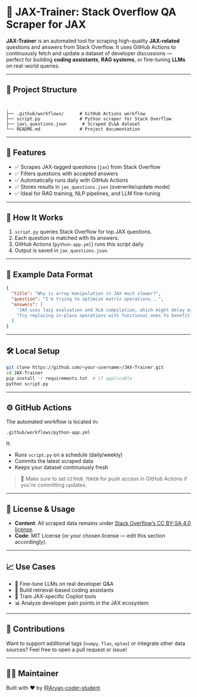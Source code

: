 # 🚀 JAX-Trainer: Stack Overflow QA Scraper for JAX

**JAX-Trainer** is an automated tool for scraping high-quality **JAX-related** questions and answers from Stack Overflow. It uses GitHub Actions to continuously fetch and update a dataset of developer discussions — perfect for building **coding assistants**, **RAG systems**, or fine-tuning **LLMs** on real-world queries.

---

## 📂 Project Structure

```

.
├── .github/workflows/      # GitHub Actions workflow
├── script.py               # Python scraper for Stack Overflow
├── jax\_questions.json      # Scraped Q\&A dataset
└── README.md               # Project documentation

````

---

## 🔧 Features

- ✅ Scrapes JAX-tagged questions (`jax`) from Stack Overflow
- ✅ Filters questions with accepted answers
- ✅ Automatically runs daily with GitHub Actions
- ✅ Stores results in `jax_questions.json` (overwrite/update mode)
- ✅ Ideal for RAG training, NLP pipelines, and LLM fine-tuning

---

## 🚀 How It Works

1. `script.py` queries Stack Overflow for top JAX questions.
2. Each question is matched with its answers.
3. GitHub Actions (`python-app.yml`) runs this script daily.
4. Output is saved in `jax_questions.json`.

---

## 🧪 Example Data Format

```json
{
  "title": "Why is array manipulation in JAX much slower?",
  "question": "I'm trying to optimize matrix operations...",
  "answers": [
    "JAX uses lazy evaluation and XLA compilation, which might delay execution...",
    "Try replacing in-place operations with functional ones to benefit from JIT..."
  ]
}
````

---

## 🛠️ Local Setup

```bash
git clone https://github.com/<your-username>/JAX-Trainer.git
cd JAX-Trainer
pip install -r requirements.txt  # if applicable
python script.py
```

---

## ⚙️ GitHub Actions

The automated workflow is located in:

```
.github/workflows/python-app.yml
```

It:

* Runs `script.py` on a schedule (daily/weekly)
* Commits the latest scraped data
* Keeps your dataset continuously fresh

> 🔐 Make sure to set `GITHUB_TOKEN` for push access in GitHub Actions if you're committing updates.

---

## 📄 License & Usage

* **Content**: All scraped data remains under [Stack Overflow’s CC BY-SA 4.0 license](https://creativecommons.org/licenses/by-sa/4.0/).
* **Code**: MIT License (or your chosen license — edit this section accordingly).

---

## 📈 Use Cases

* 🎯 Fine-tune LLMs on real developer Q\&A
* 🧠 Build retrieval-based coding assistants
* 🤖 Train JAX-specific Copilot tools
* 📊 Analyze developer pain points in the JAX ecosystem

---

## 🤝 Contributions

Want to support additional tags (`numpy`, `flax`, `optax`) or integrate other data sources? Feel free to open a pull request or issue!

---

## 🙋‍♂️ Maintainer

Built with ❤️ by [@Aryan-coder-student](https://github.com/Aryan-coder-student)

